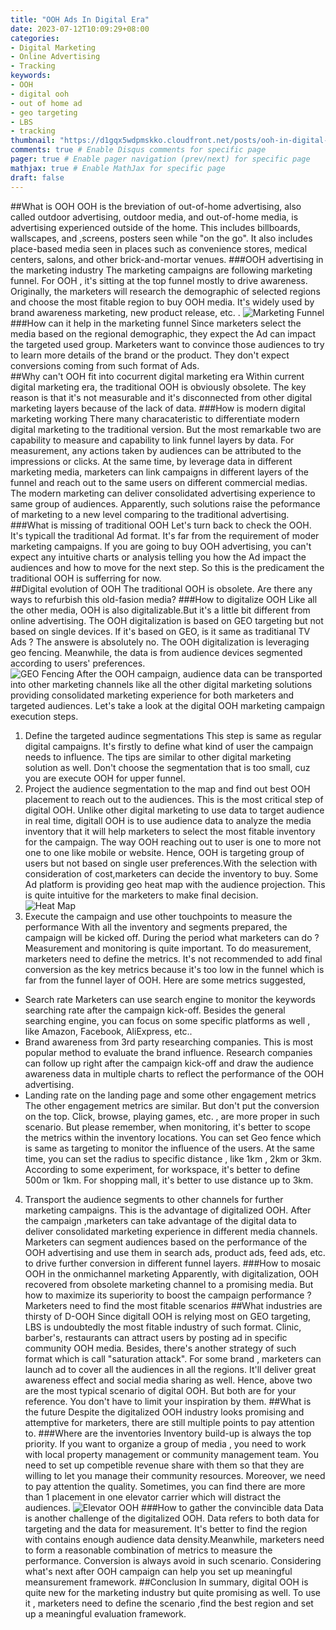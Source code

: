 ```yaml
---
title: "OOH Ads In Digital Era"
date: 2023-07-12T10:09:29+08:00
categories:
- Digital Marketing
- Online Advertising
- Tracking
keywords:
- OOH
- digital ooh
- out of home ad
- geo targeting
- LBS
- tracking
thumbnail: "https://d1gqx5wdpmskko.cloudfront.net/posts/ooh-in-digital-era/OOH-thumnail.jpeg"
comments: true # Enable Disqus comments for specific page
pager: true # Enable pager navigation (prev/next) for specific page
mathjax: true # Enable MathJax for specific page
draft: false
---
```

##What is OOH 
OOH is the breviation of out-of-home advertising, also called outdoor advertising, outdoor media, and out-of-home media, is advertising experienced outside of the home. 
This includes billboards, wallscapes, and ,screens, posters seen while "on the go". It also includes place-based media seen in places such as convenience stores, medical centers, salons, and other brick-and-mortar venues.
###OOH advertising in the marketing industry
The marketing campaigns are following marketing funnel. For OOH , it's sitting at the top funnel mostly to drive awareness. Originally, the marketers will research the demographic of selected regions and choose the most fitable region to buy OOH media. It's widely used by brand awareness marketing, new product release, etc. .
![Marketing Funnel](https://d1gqx5wdpmskko.cloudfront.net/posts/ooh-in-digital-era/marketing-funnel.png)
###How can it help in the marketing funnel
Since marketers select the media based on the regional demographic, they expect the Ad can impact the targeted used group. Marketers want to convince those audiences to try to learn more details of the brand or the product. They don't expect conversions coming from such format of Ads.  
##Why can't OOH fit into cocurrent digital marketing era
Within current digital marketing era, the traditional OOH is obviously obsolete. The key reason is that it's not measurable and it's disconnected from other digital marketing layers because of the lack of data.
###How is modern digital marketing working
There many characateristic to differentiate modern digital marketing to the traditional version. But the most remarkable two are capability to measure and capability to link funnel layers by data. For measurement, any actions taken by audiences can be attributed to the impressions or clicks. At the same time, by leverage data in different marketing media, marketers can link campaigns in different layers of the funnel and reach out to the same users on different commercial medias. The modern marketing can deliver consolidated advertising experience to same group of audiences. 
Apparently, such solutions raise the peformance of marketing to a new level comparing to the traditional advertising. 
###What is missing of traditional OOH
Let's turn back to check the OOH. It's typicall the traditional Ad format. It's far from the requirement of moder marketing campaigns. If you are going to buy OOH advertising, you can't expect any intuitive charts or analysis telling you how the Ad impact the audiences and how to move for the next step. So this is the predicament the traditional OOH is sufferring for now.  
##Digital evolution of OOH
The traditional OOH is obsolete. Are there any ways to refurbish this old-fasion media? 
###How to digitalize OOH
Like all the other media, OOH is also digitalizable.But it's a little bit different from online advertising. The OOH digitalization is based on GEO targeting but not based on single devices. If it's based on GEO, is it same as traditianal TV Ads ? The answere is absolutely no. The OOH digitalization is leveraging geo fencing. Meanwhile, the data is from audience devices segmented according to users' preferences.  
![GEO Fencing](https://d1gqx5wdpmskko.cloudfront.net/posts/ooh-in-digital-era/geofence.png)
After the OOH campaign, audience data can be transported into other marketing channels like all the other digital marketing solutions providing consolidated marketing experience for both marketers and targeted audiences. Let's take a look at the digital OOH marketing campaign execution steps. 
1. Define the targeted audince segmentations
This step is same as regular digital campaigns. It's firstly to define what kind of user the campaign needs to influence. The tips are similar to other digital marketing solution as well. Don't choose the segmentation that is too small, cuz you are execute OOH for upper funnel. 
2. Project the audience segmentation to the map and find out best OOH placement to reach out to the audiences. 
This is the most critical step of digital OOH. Unlike other digital marketing to use data to target audience in real time, digitall OOH is to use audience data to analyze the media inventory that it will help marketers to select the most fitable inventory for the campaign. The way OOH reaching out to user is one to more not one to one like mobile or website. Hence, OOH is targeting group of users but not based on single user preferences.With the selection with consideration of cost,marketers can decide the inventory to buy. Some Ad platform is providing geo heat map with the audience projection. This is quite intuitive for the marketers to make final decision.   
    ![Heat Map](https://d1gqx5wdpmskko.cloudfront.net/posts/ooh-in-digital-era/geo-heatmap.png)
3. Execute the campaign and use other touchpoints to measure the performance 
With all the inventory and segments prepared, the campaign will be kicked off. During the period what marketers can do ? Measurement and monitoring is quite important. To do measurement, marketers need to define the metrics. It's not recommended to add final conversion as the key metrics because it's too low in the funnel which is far from the funnel layer of OOH. Here are some metrics suggested, 
* Search rate
Marketers can use search engine to monitor the keywords searching rate after the campaign kick-off. Besides the general searching engine, you can focus on some specific platforms as well , like Amazon, Facebook, AliExpress, etc.. 
* Brand awareness from 3rd party researching companies. 
This is most popular method to evaluate the brand influence. Research companies can follow up right after the campaign kick-off and draw the audience awareness data in multiple charts to reflect the performance of the OOH advertising.
* Landing rate on the landing page and some other engagement metrics
The other engagement metrics are similar. But don't put the conversion on the top. Click, browse, playing games, etc. , are more proper in such scenario. 
But please remember, when monitoring, it's better to scope the metrics within the inventory locations. You can set Geo fence which is same as targeting to monitor the influence of the users. At the same time, you can set the radius to specific distance , like 1km , 2km or 3km. According to some experiment, for workspace, it's better to define 500m or 1km. For shopping mall, it's better to use distance up to 3km.  
4. Transport the audience segments to other channels for further marketing campaigns. 
This is the advantage of digitalized OOH. After the campaign ,marketers can take advantage of the digital data to deliver consolidated marketing experience in different media channels. Marketers can segment audiences based on the performance of the OOH advertising and use them in search ads, product ads, feed ads, etc. to drive further conversion in different funnel layers. 
###How to mosaic OOH in the onmichannel marketing
Apparently, with digitalization, OOH recovered from obsolete marketing channel to a promising media. But how to maximize its superiority to boost the campaign performance ? 
Marketers need to find the most fitable scenarios
##What industries are thirsty of D-OOH
Since digitall OOH is relying most on GEO targeting, LBS is undoubtedly the most fitable industry of such format. Clinic, barber's, restaurants can attract users by posting ad in specific community OOH media.
Besides, there's another strategy of such format which is call "saturation attack". For some brand , marketers can launch ad to cover all the audiences in all the regions. It'll deliver great awareness effect and social media sharing as well. 
Hence, above two are the most typical scenario of digital OOH. But both are for your reference. You don't have to limit your inspiration by them. 
##What is the future
Despite the digitalized OOH industry looks promising and attemptive for marketers, there are still multiple points to pay attention to. 
###Where are the inventories
Inventory build-up is always the top priority. If you want to organize a group of media , you need to work with local property management or community management team. You need to set up competible revenue share with them so that they are willing to let you manage their community resources. Moreover, we need to pay attention the quality. Sometimes, you can find there are more than 1 placement in one elevator carrier which will distract the audiences. 
![Elevator OOH](https://d1gqx5wdpmskko.cloudfront.net/posts/ooh-in-digital-era/ooh-elevator.jpeg)
###How to gather the convincible data
Data is another challenge of the digitalized OOH. Data refers to both data for targeting and the data for measurement. It's better to find the region with contains enough audience data density.Meanwhile, marketers need to form a reasonable combination of metrics to measure the performance. Conversion is always avoid in such scenario. Considering what's next after OOH campaign can help you set up meaningful meansurement framework.
##Conclusion
In summary, digital OOH is quite new for the marketing industry but quite promising as well. To use it , marketers need to define the scenario ,find the best region and set up a meaningful evaluation framework. 
